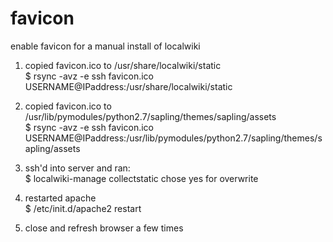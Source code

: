 favicon
=======
enable favicon for a manual install of localwiki

1. copied favicon.ico to /usr/share/localwiki/static<br/>
	$ rsync -avz -e ssh favicon.ico USERNAME@IPaddress:/usr/share/localwiki/static

2. copied favicon.ico to /usr/lib/pymodules/python2.7/sapling/themes/sapling/assets<br/>
	$ rsync -avz -e ssh favicon.ico USERNAME@IPaddress:/usr/lib/pymodules/python2.7/sapling/themes/sapling/assets

3. ssh'd into server and ran:<br/>
	$ localwiki-manage collectstatic
chose yes for overwrite

4. restarted apache<br/>
	$ /etc/init.d/apache2 restart

5. close and refresh browser a few times
